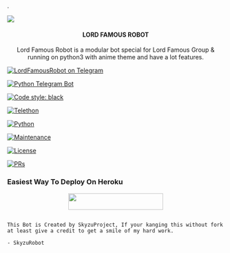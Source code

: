 .<p align="center">

  <img src="https://telegra.ph/file/08ab8313a8c106d9acf72.jpg">

</p>

<h4><p align="center"> LORD FAMOUS ROBOT </p></h4>

<p align="center">Lord Famous Robot is a modular bot special for Lord Famous Group & running on python3 with anime theme and have a lot features.</p>

<p align="center">

<a href="https://t.me/lordfamousassistantbot"> <img src="https://img.shields.io/badge/LordFamous-Robot-blue?&logo=telegram" alt="LordFamousRobot on Telegram" /> </a><br>

<a href="https://python-telegram-bot.org"> <img src="https://img.shields.io/badge/PTB-13.8.1-white?&style=flat-round&logo=github" alt="Python Telegram Bot" /> </a>

<a href="https://github.com/psf/black"><img alt="Code style: black" src="https://img.shields.io/badge/code%20style-black-000000.svg"></a><br>

<a href="https://docs.telethon.dev"> <img src="https://img.shields.io/badge/Telethon-1.23.0-red?&style=flat-round&logo=github" alt="Telethon" /> </a>

<a href="https://docs.python.org"> <img src="https://img.shields.io/badge/Python-3.9.7-purple?&style=flat-round&logo=python" alt="Python" /> </a><br>

<a href="https://GitHub.com/Skyzu/SkyzuRobot"> <img src="https://img.shields.io/badge/Maintained-Yes-yellow.svg" alt="Maintenance" /> </a><br>

<a href="https://github.com/Skyzu/SkyzuRobot/blob/main/LICENSE"> <img src="https://img.shields.io/badge/License-GPLv3-blue.svg" alt="License" /> </a>

<a href="https://makeapullrequest.com"> <img src="https://img.shields.io/badge/PRs-Welcome-blue.svg?style=flat-round" alt="PRs" /> </a>

</p>

### Easiest Way To Deploy On Heroku 

<p align="center"><a href="https://heroku.com/deploy?template=https://github.com/rexashhh/LordFamousBot"> <img src="https://img.shields.io/badge/Deploy%20To%20Heroku-blue?style=for-the-badge&logo=heroku" width="220" height="38.45"/></a></p>

```

This Bot is Created by SkyzuProject, If your kanging this without fork at least give a credit to get a smile of my hard work. 

- SkyzuRobot

```

